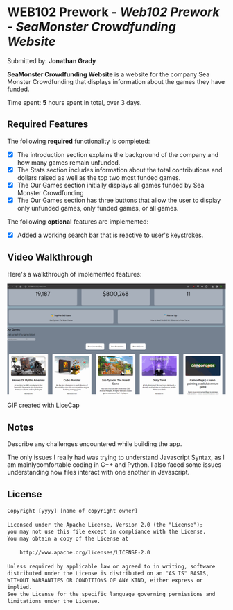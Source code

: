 # WEB102 Prework - *Web102 Prework - SeaMonster Crowdfunding Website*

Submitted by: **Jonathan Grady**

**SeaMonster Crowdfunding Website** is a website for the company Sea Monster Crowdfunding that displays information about the games they have funded.

Time spent: **5** hours spent in total, over 3 days.

## Required Features

The following **required** functionality is completed:

- [x] The introduction section explains the background of the company and how many games remain unfunded.
- [x] The Stats section includes information about the total contributions and dollars raised as well as the top two most funded games.
- [x] The Our Games section initially displays all games funded by Sea Monster Crowdfunding
- [x] The Our Games section has three buttons that allow the user to display only unfunded games, only funded games, or all games.

The following **optional** features are implemented:

- [x] Added a working search bar that is reactive to user's keystrokes.

## Video Walkthrough

Here's a walkthrough of implemented features:

<img src='./assets/Web102_websiteGIF.gif' title='Video Walkthrough' width='' alt='Video Walkthrough' />

<!-- Replace this with whatever GIF tool you used! -->
GIF created with LiceCap 
<!-- Recommended tools:
[Kap](https://getkap.co/) for macOS
[ScreenToGif](https://www.screentogif.com/) for Windows
[peek](https://github.com/phw/peek) for Linux. -->

## Notes

Describe any challenges encountered while building the app.

The only issues I really had was trying to understand Javascript Syntax, as I am mainlycomfortable coding in C++ and Python. I also faced some issues understanding how files interact with one another in Javascript.

## License

    Copyright [yyyy] [name of copyright owner]

    Licensed under the Apache License, Version 2.0 (the "License");
    you may not use this file except in compliance with the License.
    You may obtain a copy of the License at

        http://www.apache.org/licenses/LICENSE-2.0

    Unless required by applicable law or agreed to in writing, software
    distributed under the License is distributed on an "AS IS" BASIS,
    WITHOUT WARRANTIES OR CONDITIONS OF ANY KIND, either express or implied.
    See the License for the specific language governing permissions and
    limitations under the License.
